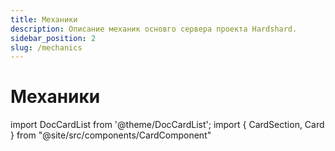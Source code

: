 ```yaml
---
title: Механики
description: Описание механик основго сервера проекта Hardshard.
sidebar_position: 2
slug: /mechanics
---
```


# Механики

import DocCardList from '@theme/DocCardList';
import { CardSection, Card } from "@site/src/components/CardComponent"

<CardSection>
  <Card 
    title="Зип-рельсы"
    description="Разнообразьте свой опыт путешествия на вагонетке."
    preview="/img/mechanics/ziprails/ziprails-banner.png"
    to="/docs/mechanics/ziprails"
  />
  <Card 
    title="Новые еда"
    description="Более 50 новых рецептов блюд, выпечки и напитков."
    preview="/img/mechanics/joshs-more-food/joshs-more-foods.png"
    to="/docs/mechanics/joshs-more-foods"
  />
  <Card 
    title="Настольные игры"
    description="Карты, шахматы, шашки, домино и другие предметы для игры с друзьями."
    preview="/img/mechanics/table-games/table-games-banner.webp"
    to="/docs/mechanics/table-games"
  />
  <Card 
    title="Шаблоны для брони и инструментов"
    description="Новые шаблоны для отделки брони и инструментов."
    preview="/img/mechanics/new-trims/more-trims-banner.png"
    to="/docs/mechanics/trims"
  />
</CardSection>